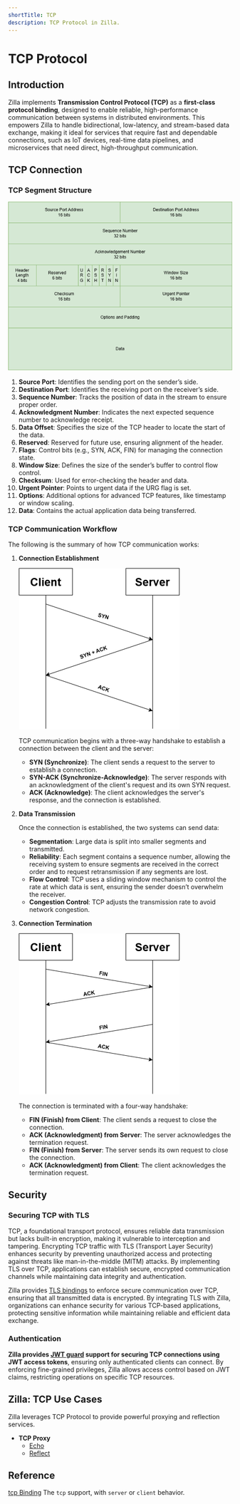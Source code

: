 ```yaml
---
shortTitle: TCP
description: TCP Protocol in Zilla.
---
```


# TCP Protocol

## Introduction

Zilla implements **Transmission Control Protocol (TCP)** as a **first-class protocol binding**, designed to enable reliable, high-performance communication between systems in distributed environments. This empowers Zilla to handle bidirectional, low-latency, and stream-based data exchange, making it ideal for services that require fast and dependable connections, such as IoT devices, real-time data pipelines, and microservices that need direct, high-throughput communication.

## TCP Connection

### TCP Segment Structure

![TCP Segment Structure](./images/tcp-segment-structure.png)

1. **Source Port**: Identifies the sending port on the sender’s side.
2. **Destination Port**: Identifies the receiving port on the receiver’s side.
3. **Sequence Number**: Tracks the position of data in the stream to ensure proper order.
4. **Acknowledgment Number**: Indicates the next expected sequence number to acknowledge receipt.
5. **Data Offset**: Specifies the size of the TCP header to locate the start of the data.
6. **Reserved**: Reserved for future use, ensuring alignment of the header.
7. **Flags**: Control bits (e.g., SYN, ACK, FIN) for managing the connection state.
8. **Window Size**: Defines the size of the sender’s buffer to control flow control.
9. **Checksum**: Used for error-checking the header and data.
10. **Urgent Pointer**: Points to urgent data if the URG flag is set.
11. **Options**: Additional options for advanced TCP features, like timestamp or window scaling.
12. **Data**: Contains the actual application data being transferred.

### TCP Communication Workflow

The following is the summary of how TCP communication works:

1. **Connection Establishment**

    ![Three way handshake](./images/tcp-three-way-handshake.png)

    TCP communication begins with a three-way handshake to establish a connection between the client and the server:
    - **SYN (Synchronize)**: The client sends a request to the server to establish a connection.
    - **SYN-ACK (Synchronize-Acknowledge)**: The server responds with an acknowledgment of the client's request and its own SYN request.
    - **ACK (Acknowledge)**: The client acknowledges the server's response, and the connection is established.

2. **Data Transmission**
    
    Once the connection is established, the two systems can send data:
    - **Segmentation**: Large data is split into smaller segments and transmitted.
    - **Reliability**: Each segment contains a sequence number, allowing the receiving system to ensure segments are received in the correct order and to request retransmission if any segments are lost.
    - **Flow Control**: TCP uses a sliding window mechanism to control the rate at which data is sent, ensuring the sender doesn’t overwhelm the receiver.
    - **Congestion Control**: TCP adjusts the transmission rate to avoid network congestion.

3. **Connection Termination**

    ![Four way handshake](./images/tcp-four-way-handshake.png)

    The connection is terminated with a four-way handshake:
    - **FIN (Finish) from Client**: The client sends a request to close the connection.
    - **ACK (Acknowledgment) from Server**: The server acknowledges the termination request.
    - **FIN (Finish) from Server**: The server sends its own request to close the connection.
    - **ACK (Acknowledgment) from Client**: The client acknowledges the termination request.

## Security

### Securing TCP with TLS

TCP, a foundational transport protocol, ensures reliable data transmission but lacks built-in encryption, making it vulnerable to interception and tampering. Encrypting TCP traffic with TLS (Transport Layer Security) enhances security by preventing unauthorized access and protecting against threats like man-in-the-middle (MITM) attacks. By implementing TLS over TCP, applications can establish secure, encrypted communication channels while maintaining data integrity and authentication.

Zilla provides [TLS bindings](https://docs.aklivity.io/zilla/latest/reference/config/bindings/tls/) to enforce secure communication over TCP, ensuring that all transmitted data is encrypted. By integrating TLS with Zilla, organizations can enhance security for various TCP-based applications, protecting sensitive information while maintaining reliable and efficient data exchange.

### Authentication

**Zilla provides [JWT guard](https://docs.aklivity.io/zilla/latest/reference/config/guards/jwt.html) support for securing TCP connections using JWT access tokens**, ensuring only authenticated clients can connect. By enforcing fine-grained privileges, Zilla allows access control based on JWT claims, restricting operations on specific TCP resources. 

## Zilla: TCP Use Cases

Zilla leverages TCP Protocol to provide powerful proxying and reflection services.

- **TCP Proxy**
    - [Echo](https://github.com/aklivity/zilla-examples/tree/main/tcp.echo)
    - [Reflect](https://github.com/aklivity/zilla-examples/tree/main/tcp.reflect)

## Reference

[tcp Binding](https://docs.aklivity.io/zilla/latest/reference/config/bindings/tcp/) The `tcp` support, with `server` or `client` behavior.

